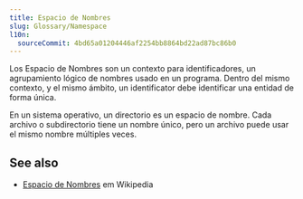 ```yaml
---
title: Espacio de Nombres
slug: Glossary/Namespace
l10n:
  sourceCommit: 4bd65a01204446af2254bb8864bd22ad87bc86b0
---
```


Los Espacio de Nombres son un contexto para identificadores, un agrupamiento lógico de nombres usado en un programa. Dentro del mismo contexto, y el mismo ámbito, un identificator debe identificar una entidad de forma única.

En un sistema operativo, un directorio es un espacio de nombre. Cada archivo o subdirectorio tiene un nombre único, pero un archivo puede usar el mismo nombre múltiples veces.

## See also

- [Espacio de Nombres](https://es.wikipedia.org/wiki/Espacio_de_nombres) em Wikipedia
